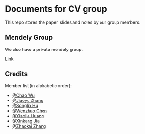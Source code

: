 # Documents for CV group

This repo stores the paper, slides and notes by our group members.


## Mendely Group

We also have a private mendely group.

[Link](https://www.mendeley.com/community/zju-cv-group/)

## Credits

Member list (in alphabetic order):
- [@Chao Wu](https://github.com/wuchaozju)
- [@Jiaoyu Zhang](https://github.com/JiaoYuZhang)
- [@Songlin Hu](https://github.com/lonelypine)
- [@Wenzhuo Chen](https://github.com/cwzcwz)
- [@Xiaojie Huang](https://github.com/Student-HXJ)
- [@Xinkang Jia](https://github.com/Ereebay)
- [@Zhaokai Zhang](https://github.com/jason2zhang)